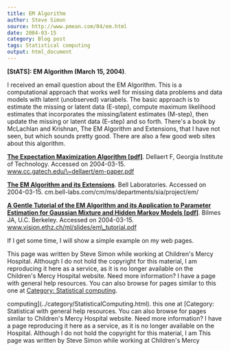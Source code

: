 ```yaml
---
title: EM Algorithm
author: Steve Simon
source: http://www.pmean.com/04/em.html
date: 2004-03-15
category: Blog post
tags: Statistical computing
output: html_document
---
```

**[StATS]: EM Algorithm (March 15, 2004)**.

I received an email question about the EM Algorithm. This is a
computational approach that works well for missing data problems and
data models with latent (unobserved) variabels. The basic approach is to
estimate the missing or latent data (E-step), compute maximum likelihood
estimates that incorporates the missing/latent estimates (M-step), then
update the missing or latent data (E-step) and so forth. There\'s a book
by McLachlan and Krishnan, The EM Algorithm and Extensions, that I have
not seen, but which sounds pretty good. There are also a few good web
sites about this algorithm.

**[The Expectation Maximization Algorithm
\[pdf\]](http://www.cc.gatech.edu/~dellaert/em-paper.pdf)**. Dellaert F,
Georgia Institute of Technology. Accessed on 2004-03-15.
www.cc.gatech.edu/\~dellaert/em-paper.pdf

**[The EM Algorithm and its
Extensions](http://cm.bell-labs.com/cm/ms/departments/sia/project/em/)**.
Bell Laboratories. Accessed on 2004-03-15.
cm.bell-labs.com/cm/ms/departments/sia/project/em/

**[A Gentle Tutorial of the EM Algorithm and its Application to
Parameter Estimation for Gaussian Mixture and Hidden Markov Models
\[pdf\]](http://www.vision.ethz.ch/ml/slides/em_tutorial.pdf)**. Bilmes
JA, U.C. Berkeley. Accessed on 2004-03-15.
www.vision.ethz.ch/ml/slides/em\_tutorial.pdf

If I get some time, I will show a simple example on my web pages.

This page was written by Steve Simon while working at Children\'s Mercy
Hospital. Although I do not hold the copyright for this material, I am
reproducing it here as a service, as it is no longer available on the
Children\'s Mercy Hospital website. Need more information? I have a page
with general help resources. You can also browse for pages similar to
this one at [Category: Statistical
computing](../category/StatisticalComputing.html).
<!---More--->
computing](../category/StatisticalComputing.html).
this one at [Category: Statistical
with general help resources. You can also browse for pages similar to
Children\'s Mercy Hospital website. Need more information? I have a page
reproducing it here as a service, as it is no longer available on the
Hospital. Although I do not hold the copyright for this material, I am
This page was written by Steve Simon while working at Children\'s Mercy

<!---Do not use
**[StATS]: EM Algorithm (March 15, 2004)**.
This page was written by Steve Simon while working at Children\'s Mercy
Hospital. Although I do not hold the copyright for this material, I am
reproducing it here as a service, as it is no longer available on the
Children\'s Mercy Hospital website. Need more information? I have a page
with general help resources. You can also browse for pages similar to
this one at [Category: Statistical
computing](../category/StatisticalComputing.html).
--->

